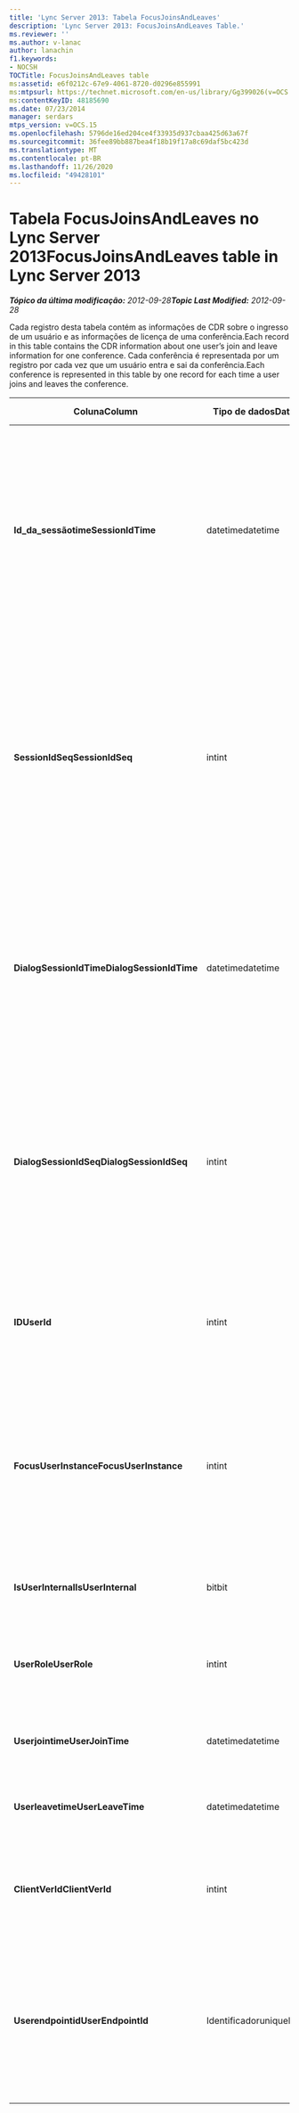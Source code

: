 ```yaml
---
title: 'Lync Server 2013: Tabela FocusJoinsAndLeaves'
description: 'Lync Server 2013: FocusJoinsAndLeaves Table.'
ms.reviewer: ''
ms.author: v-lanac
author: lanachin
f1.keywords:
- NOCSH
TOCTitle: FocusJoinsAndLeaves table
ms:assetid: e6f0212c-67e9-4061-8720-d0296e855991
ms:mtpsurl: https://technet.microsoft.com/en-us/library/Gg399026(v=OCS.15)
ms:contentKeyID: 48185690
ms.date: 07/23/2014
manager: serdars
mtps_version: v=OCS.15
ms.openlocfilehash: 5796de16ed204ce4f33935d937cbaa425d63a67f
ms.sourcegitcommit: 36fee89bb887bea4f18b19f17a8c69daf5bc423d
ms.translationtype: MT
ms.contentlocale: pt-BR
ms.lasthandoff: 11/26/2020
ms.locfileid: "49428101"
---
```

# <a name="focusjoinsandleaves-table-in-lync-server-2013"></a><span data-ttu-id="af183-103">Tabela FocusJoinsAndLeaves no Lync Server 2013</span><span class="sxs-lookup"><span data-stu-id="af183-103">FocusJoinsAndLeaves table in Lync Server 2013</span></span>

<div data-xmlns="http://www.w3.org/1999/xhtml">

<div class="topic" data-xmlns="http://www.w3.org/1999/xhtml" data-msxsl="urn:schemas-microsoft-com:xslt" data-cs="https://msdn.microsoft.com/">

<div data-asp="https://msdn2.microsoft.com/asp">



</div>

<div id="mainSection">

<div id="mainBody"><span data-ttu-id="af183-104">

<span> </span></span><span class="sxs-lookup"><span data-stu-id="af183-104">

<span> </span></span></span>

<span data-ttu-id="af183-105">_**Tópico da última modificação:** 2012-09-28_</span><span class="sxs-lookup"><span data-stu-id="af183-105">_**Topic Last Modified:** 2012-09-28_</span></span>

<span data-ttu-id="af183-106">Cada registro desta tabela contém as informações de CDR sobre o ingresso de um usuário e as informações de licença de uma conferência.</span><span class="sxs-lookup"><span data-stu-id="af183-106">Each record in this table contains the CDR information about one user’s join and leave information for one conference.</span></span> <span data-ttu-id="af183-107">Cada conferência é representada por um registro por cada vez que um usuário entra e sai da conferência.</span><span class="sxs-lookup"><span data-stu-id="af183-107">Each conference is represented in this table by one record for each time a user joins and leaves the conference.</span></span>


<table>
<colgroup>
<col style="width: 25%" />
<col style="width: 25%" />
<col style="width: 25%" />
<col style="width: 25%" />
</colgroup>
<thead>
<tr class="header">
<th><span data-ttu-id="af183-108">Coluna</span><span class="sxs-lookup"><span data-stu-id="af183-108">Column</span></span></th>
<th><span data-ttu-id="af183-109">Tipo de dados</span><span class="sxs-lookup"><span data-stu-id="af183-109">Data Type</span></span></th>
<th><span data-ttu-id="af183-110">Chave/índice</span><span class="sxs-lookup"><span data-stu-id="af183-110">Key/Index</span></span></th>
<th><span data-ttu-id="af183-111">Detalhes</span><span class="sxs-lookup"><span data-stu-id="af183-111">Details</span></span></th>
</tr>
</thead>
<tbody>
<tr class="odd">
<td><p><span data-ttu-id="af183-112"><strong>Id_da_sessãotime</strong></span><span class="sxs-lookup"><span data-stu-id="af183-112"><strong>SessionIdTime</strong></span></span></p></td>
<td><p><span data-ttu-id="af183-113">datetime</span><span class="sxs-lookup"><span data-stu-id="af183-113">datetime</span></span></p></td>
<td><p><span data-ttu-id="af183-114">Primário, estrangeiro</span><span class="sxs-lookup"><span data-stu-id="af183-114">Primary, Foreign</span></span></p></td>
<td><p><span data-ttu-id="af183-115">Hora da ocorrência da conferência.</span><span class="sxs-lookup"><span data-stu-id="af183-115">Time of conference instance.</span></span> <span data-ttu-id="af183-116">Usado em conjunto com <strong>SessionIdSeq</strong> para identificar uma instância de conferência de maneira exclusiva.</span><span class="sxs-lookup"><span data-stu-id="af183-116">Used in conjunction with <strong>SessionIdSeq</strong> to uniquely identify a conference instance.</span></span> <span data-ttu-id="af183-117">Consulte a <a href="lync-server-2013-conferences-table.md">tabela conferências no Lync Server 2013</a> para obter mais informações.</span><span class="sxs-lookup"><span data-stu-id="af183-117">See the <a href="lync-server-2013-conferences-table.md">Conferences table in Lync Server 2013</a> for more information.</span></span></p></td>
</tr>
<tr class="even">
<td><p><span data-ttu-id="af183-118"><strong>SessionIdSeq</strong></span><span class="sxs-lookup"><span data-stu-id="af183-118"><strong>SessionIdSeq</strong></span></span></p></td>
<td><p><span data-ttu-id="af183-119">int</span><span class="sxs-lookup"><span data-stu-id="af183-119">int</span></span></p></td>
<td><p><span data-ttu-id="af183-120">Primário, estrangeiro</span><span class="sxs-lookup"><span data-stu-id="af183-120">Primary, Foreign</span></span></p></td>
<td><p><span data-ttu-id="af183-121">Número de identificação para identificar a instância de conferência.</span><span class="sxs-lookup"><span data-stu-id="af183-121">ID number to identify the conference instance.</span></span> <span data-ttu-id="af183-122">Usado em conjunto com a <strong>identificação_da_sessãotime</strong> para identificar exclusivamente uma instância de conferência.</span><span class="sxs-lookup"><span data-stu-id="af183-122">Used in conjunction with <strong>SessionIdTime</strong> to uniquely identify a conference instance.</span></span> <span data-ttu-id="af183-123">Consulte a <a href="lync-server-2013-conferences-table.md">tabela conferências no Lync Server 2013</a> para obter mais informações.</span><span class="sxs-lookup"><span data-stu-id="af183-123">See the <a href="lync-server-2013-conferences-table.md">Conferences table in Lync Server 2013</a> for more information.</span></span></p></td>
</tr>
<tr class="odd">
<td><p><span data-ttu-id="af183-124"><strong>DialogSessionIdTime</strong></span><span class="sxs-lookup"><span data-stu-id="af183-124"><strong>DialogSessionIdTime</strong></span></span></p></td>
<td><p><span data-ttu-id="af183-125">datetime</span><span class="sxs-lookup"><span data-stu-id="af183-125">datetime</span></span></p></td>
<td><p><span data-ttu-id="af183-126">Primário, estrangeiro</span><span class="sxs-lookup"><span data-stu-id="af183-126">Primary, Foreign</span></span></p></td>
<td><p><span data-ttu-id="af183-127">Tempo de solicitação de sessão.</span><span class="sxs-lookup"><span data-stu-id="af183-127">Time of session request.</span></span> <span data-ttu-id="af183-128">Usado em conjunto com o <strong>SessionIdSeq</strong> para identificar exclusivamente uma sessão.</span><span class="sxs-lookup"><span data-stu-id="af183-128">Used in conjunction with <strong>SessionIdSeq</strong> to uniquely identify a session.</span></span> <span data-ttu-id="af183-129">Consulte a <a href="lync-server-2013-dialogs-table.md">tabela de diálogos no Lync Server 2013</a> para obter mais informações.</span><span class="sxs-lookup"><span data-stu-id="af183-129">See the <a href="lync-server-2013-dialogs-table.md">Dialogs table in Lync Server 2013</a> for more information.</span></span></p></td>
</tr>
<tr class="even">
<td><p><span data-ttu-id="af183-130"><strong>DialogSessionIdSeq</strong></span><span class="sxs-lookup"><span data-stu-id="af183-130"><strong>DialogSessionIdSeq</strong></span></span></p></td>
<td><p><span data-ttu-id="af183-131">int</span><span class="sxs-lookup"><span data-stu-id="af183-131">int</span></span></p></td>
<td><p><span data-ttu-id="af183-132">Primário, estrangeiro</span><span class="sxs-lookup"><span data-stu-id="af183-132">Primary, Foreign</span></span></p></td>
<td><p><span data-ttu-id="af183-133">Número de identificação para identificar a sessão.</span><span class="sxs-lookup"><span data-stu-id="af183-133">ID number to identify the session.</span></span> <span data-ttu-id="af183-134">Usado em conjunto com a <strong>identificação_da_sessãotime</strong> para identificar exclusivamente uma sessão.</span><span class="sxs-lookup"><span data-stu-id="af183-134">Used in conjunction with <strong>SessionIdTime</strong> to uniquely identify a session.</span></span> <span data-ttu-id="af183-135">consulte a <a href="lync-server-2013-dialogs-table.md">tabela de diálogos no Lync Server 2013</a> para obter mais informações.</span><span class="sxs-lookup"><span data-stu-id="af183-135">see the <a href="lync-server-2013-dialogs-table.md">Dialogs table in Lync Server 2013</a> for more information.</span></span></p></td>
</tr>
<tr class="odd">
<td><p><span data-ttu-id="af183-136"><strong>ID</strong></span><span class="sxs-lookup"><span data-stu-id="af183-136"><strong>UserId</strong></span></span></p></td>
<td><p><span data-ttu-id="af183-137">int</span><span class="sxs-lookup"><span data-stu-id="af183-137">int</span></span></p></td>
<td><p><span data-ttu-id="af183-138">Exterior</span><span class="sxs-lookup"><span data-stu-id="af183-138">Foreign</span></span></p></td>
<td><p><span data-ttu-id="af183-139">Número exclusivo que identifica esse usuário, referenciado pela <a href="lync-server-2013-users-table.md">tabela usuários no Lync Server 2013</a>.</span><span class="sxs-lookup"><span data-stu-id="af183-139">Unique number identifying this user, referenced from the <a href="lync-server-2013-users-table.md">Users table in Lync Server 2013</a>.</span></span></p></td>
</tr>
<tr class="even">
<td><p><span data-ttu-id="af183-140"><strong>FocusUserInstance</strong></span><span class="sxs-lookup"><span data-stu-id="af183-140"><strong>FocusUserInstance</strong></span></span></p></td>
<td><p><span data-ttu-id="af183-141">int</span><span class="sxs-lookup"><span data-stu-id="af183-141">int</span></span></p></td>
<td></td>
<td><p><span data-ttu-id="af183-142">Se um usuário estiver conectado em vários computadores ou dispositivos ao mesmo tempo, o <strong>UserInstance</strong> será usado para identificar exclusivamente a combinação de usuário/dispositivo.</span><span class="sxs-lookup"><span data-stu-id="af183-142">If a user is logged on at multiple computers or devices at the same time, <strong>UserInstance</strong> is used to uniquely identify the user/device combination.</span></span></p></td>
</tr>
<tr class="odd">
<td><p><span data-ttu-id="af183-143"><strong>IsUserInternal</strong></span><span class="sxs-lookup"><span data-stu-id="af183-143"><strong>IsUserInternal</strong></span></span></p></td>
<td><p><span data-ttu-id="af183-144">bit</span><span class="sxs-lookup"><span data-stu-id="af183-144">bit</span></span></p></td>
<td><p> </p></td>
<td><p><span data-ttu-id="af183-145">Se o usuário está conectado de interno ou não.</span><span class="sxs-lookup"><span data-stu-id="af183-145">Whether the user logged on from internal or not.</span></span></p></td>
</tr>
<tr class="even">
<td><p><span data-ttu-id="af183-146"><strong>UserRole</strong></span><span class="sxs-lookup"><span data-stu-id="af183-146"><strong>UserRole</strong></span></span></p></td>
<td><p><span data-ttu-id="af183-147">int</span><span class="sxs-lookup"><span data-stu-id="af183-147">int</span></span></p></td>
<td><p> </p></td>
<td><p><span data-ttu-id="af183-148">A função deste usuário na conferência, como apresentador ou participante.</span><span class="sxs-lookup"><span data-stu-id="af183-148">This user’s role in the conference, such as Presenter or Attendee.</span></span></p></td>
</tr>
<tr class="odd">
<td><p><span data-ttu-id="af183-149"><strong>Userjointime</strong></span><span class="sxs-lookup"><span data-stu-id="af183-149"><strong>UserJoinTime</strong></span></span></p></td>
<td><p><span data-ttu-id="af183-150">datetime</span><span class="sxs-lookup"><span data-stu-id="af183-150">datetime</span></span></p></td>
<td><p> </p></td>
<td><p><span data-ttu-id="af183-151">A hora em que este usuário entra na conferência.</span><span class="sxs-lookup"><span data-stu-id="af183-151">The time this user joins the conference.</span></span></p></td>
</tr>
<tr class="even">
<td><p><span data-ttu-id="af183-152"><strong>Userleavetime</strong></span><span class="sxs-lookup"><span data-stu-id="af183-152"><strong>UserLeaveTime</strong></span></span></p></td>
<td><p><span data-ttu-id="af183-153">datetime</span><span class="sxs-lookup"><span data-stu-id="af183-153">datetime</span></span></p></td>
<td><p> </p></td>
<td><p><span data-ttu-id="af183-154">A hora em que esse usuário sai da conferência.</span><span class="sxs-lookup"><span data-stu-id="af183-154">The time this user leaves the conference.</span></span></p></td>
</tr>
<tr class="odd">
<td><p><span data-ttu-id="af183-155"><strong>ClientVerId</strong></span><span class="sxs-lookup"><span data-stu-id="af183-155"><strong>ClientVerId</strong></span></span></p></td>
<td><p><span data-ttu-id="af183-156">int</span><span class="sxs-lookup"><span data-stu-id="af183-156">int</span></span></p></td>
<td><p><span data-ttu-id="af183-157">Exterior</span><span class="sxs-lookup"><span data-stu-id="af183-157">Foreign</span></span></p></td>
<td><p><span data-ttu-id="af183-158">Versão do software cliente do usuário, referenciada à <a href="lync-server-2013-clientversions-table.md">tabela ClientVersions no Lync Server 2013</a>.</span><span class="sxs-lookup"><span data-stu-id="af183-158">Version of the user’s client software, referenced to the <a href="lync-server-2013-clientversions-table.md">ClientVersions table in Lync Server 2013</a>.</span></span></p></td>
</tr>
<tr class="even">
<td><p><span data-ttu-id="af183-159"><strong>Userendpointid</strong></span><span class="sxs-lookup"><span data-stu-id="af183-159"><strong>UserEndpointId</strong></span></span></p></td>
<td><p><span data-ttu-id="af183-160">Identificador</span><span class="sxs-lookup"><span data-stu-id="af183-160">uniqueIdentifier</span></span></p></td>
<td></td>
<td><p><span data-ttu-id="af183-161">Identificador global exclusivo (GUID) do ponto de extremidade usado na conferência.</span><span class="sxs-lookup"><span data-stu-id="af183-161">Globally unique identifier (GUID) of the endpoint used in the conference.</span></span></p>
<p><span data-ttu-id="af183-162">Este campo foi apresentado no Microsoft Lync Server 2013.</span><span class="sxs-lookup"><span data-stu-id="af183-162">This field was introduced in Microsoft Lync Server 2013.</span></span></p></td>
</tr>
</tbody>
</table><span data-ttu-id="af183-163">


</div>

<span> </span>

</div>

</div>

</span><span class="sxs-lookup"><span data-stu-id="af183-163">


</div>

<span> </span>

</div>

</div>

</span></span></div>

